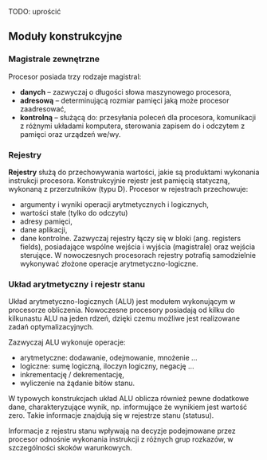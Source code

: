 TODO: uprościć

## Moduły konstrukcyjne
### Magistrale zewnętrzne

Procesor posiada trzy rodzaje magistral:
- **danych** – zazwyczaj o długości słowa maszynowego procesora,
- **adresową** – determinującą rozmiar pamięci jaką może procesor zaadresować,
- **kontrolną** – służącą do: przesyłania poleceń dla procesora, komunikacji z różnymi układami komputera, sterowania zapisem do i odczytem z pamięci oraz urządzeń we/wy.
### Rejestry

**Rejestry** służą do przechowywania wartości, jakie są produktami wykonania instrukcji procesora. Konstrukcyjnie rejestr jest pamięcią statyczną, wykonaną z przerzutników (typu D).
Procesor w rejestrach przechowuje:
- argumenty i wyniki operacji arytmetycznych i logicznych,
- wartości stałe (tylko do odczytu)
- adresy pamięci,
- dane aplikacji,
- dane kontrolne.
Zazwyczaj rejestry łączy się w bloki (ang. registers fields), posiadające wspólne wejścia i wyjścia (magistrale) oraz wejścia sterujące.
W nowoczesnych procesorach rejestry potrafią samodzielnie wykonywać złożone operacje arytmetyczno-logiczne.
### Układ arytmetyczny i rejestr stanu

Układ arytmetyczno-logicznych (ALU) jest modułem wykonującym w procesorze obliczenia. Nowoczesne procesory posiadają od kilku do kilkunastu ALU na jeden rdzeń, dzięki czemu możliwe jest realizowane zadań optymalizacyjnych.

Zazwyczaj ALU wykonuje operacje:
- arytmetyczne: dodawanie, odejmowanie, mnożenie …
- logiczne: sumę logiczną, iloczyn logiczny, negację …
- inkrementację / dekrementację,
- wyliczenie na żądanie bitów stanu.

W typowych konstrukcjach układ ALU oblicza również pewne dodatkowe dane, charakteryzujące wynik, np. informujące że wynikiem jest wartość zero. Takie informacje znajdują się w rejestrze stanu (statusu).

Informacje z rejestru stanu wpływają na decyzje podejmowane przez procesor odnośnie wykonania instrukcji z różnych grup rozkazów, w szczególności skoków warunkowych.




